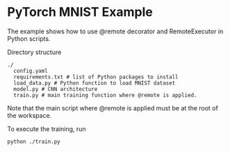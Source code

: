 # PyTorch MNIST Example

The example shows how to use @remote decorator and RemoteExecutor in Python scripts. 

Directory structure

```
./
  config.yaml
  requirements.txt # list of Python packages to install
  load_data.py # Python function to load MNIST dataset
  model.py # CNN architecture
  train.py # main training function where @remote is applied. 
```

Note that the main script where @remote is applied must be at the root of the workspace.

To execute the training, run
```
python ./train.py
```
